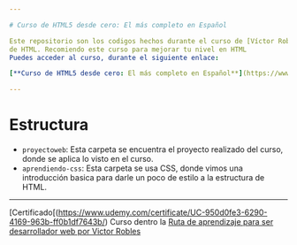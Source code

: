 ```yaml
---

# Curso de HTML5 desde cero: El más completo en Español

Este repositorio son los codigos hechos durante el curso de [Víctor Robles](https://www.youtube.com/@victorroblesweb/videos) en donde aprendi y mejore la dominacia de todos los fundamentos basicos
de HTML. Recomiendo este curso para mejorar tu nivel en HTML
Puedes acceder al curso, durante el siguiente enlace: 

[**Curso de HTML5 desde cero: El más completo en Español**](https://www.udemy.com/course/el-curso-de-html5-desde-cero-mas-completo/?couponCode=KEEPLEARNING)

---
```


# Estructura

- `proyectoweb`: Esta carpeta se encuentra el proyecto realizado del curso, donde se aplica lo visto en el curso.
- `aprendiendo-css`: Esta carpeta se usa CSS, donde vimos una introducción basica para darle un poco de estilo a la estructura de HTML.

---

[Certificado[(https://www.udemy.com/certificate/UC-950d0fe3-6290-4169-963b-ff0b1df7643b/)
Curso dentro la [Ruta de aprendizaje para ser desarrollador web por Victor Robles](https://victorroblesweb.es/ruta/)
